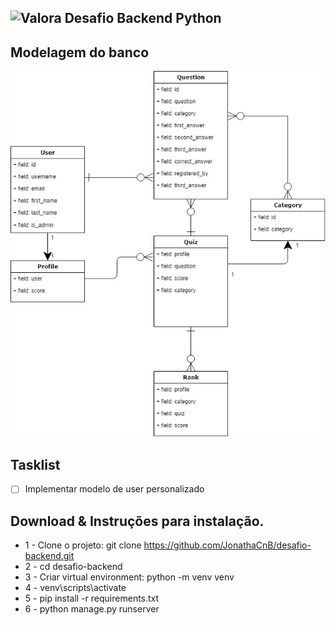## <img src="https://valora.cc/img/logo2.png" alt="Valora" width="24" /> Desafio Backend Python

## Modelagem do banco

![](modelage-desafio-backend.jpg)

## Tasklist

- [ ] Implementar modelo de user personalizado


## Download & Instruções para instalação.

* 1 - Clone o projeto: git clone https://github.com/JonathaCnB/desafio-backend.git
* 2 - cd desafio-backend
* 3 - Criar virtual environment: python -m venv venv
* 4 - venv\scripts\activate
* 5 - pip install -r requirements.txt
* 6 - python manage.py runserver